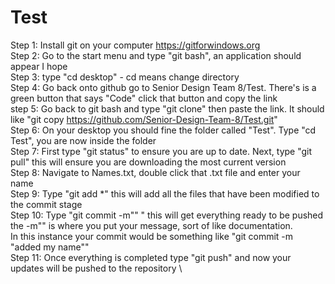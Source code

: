 # Test

Step 1: Install git on your computer https://gitforwindows.org \
Step 2: Go to the start menu and type "git bash", an application should appear I hope \
Step 3: type "cd desktop" - cd means change directory \
Step 4: Go back onto github go to Senior Design Team 8/Test. There's is a green button that says "Code" click that button and copy the link \
step 5: Go back to git bash and type "git clone" then paste the link. It should like "git copy https://github.com/Senior-Design-Team-8/Test.git" \
Step 6: On your desktop you should fine the folder called "Test". Type "cd Test", you are now inside the folder \
Step 7: First type "git status" to ensure you are up to date. Next, type "git pull" this will ensure you are downloading the most current version \
Step 8: Navigate to Names.txt, double click that .txt file and enter your name \
Step 9: Type "git add *" this will add all the files that have been modified to the commit stage \
Step 10: Type "git commit -m"" " this will get everything ready to be pushed the -m"" is where you put your message, sort of like documentation. \
     In this instance your commit would be something like "git commit -m "added my name"" \
Step 11: Once everything is completed type "git push" and now your updates will be pushed to the repository \
